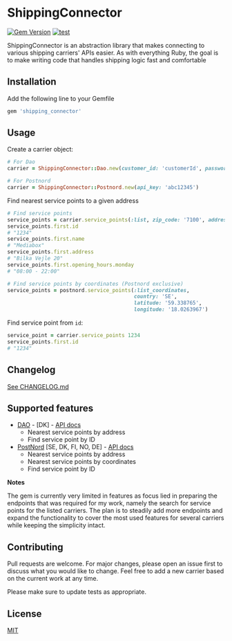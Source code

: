# ShippingConnector
[![Gem Version](https://badge.fury.io/rb/shipping_connector.svg)](https://badge.fury.io/rb/shipping_connector) [![test](https://github.com/sthyregod/shipping_connector/actions/workflows/test.yml/badge.svg)](https://github.com/sthyregod/shipping_connector/actions/workflows/test.yml)

ShippingConnector is an abstraction library that makes connecting to various shipping
carriers' APIs easier. As with everything Ruby, the goal is to make writing code that
handles shipping logic fast and comfortable

## Installation

Add the following line to your Gemfile

```ruby
gem 'shipping_connector'
```

## Usage

Create a carrier object:

```ruby
# For Dao
carrier = ShippingConnector::Dao.new(customer_id: 'customerId', password: 'password')

# For Postnord
carrier = ShippingConnector::Postnord.new(api_key: 'abc12345')
```

Find nearest service points to a given address
```ruby
# Find service points
service_points = carrier.service_points(:list, zip_code: '7100', address: 'Niels Finsensvej 11')
service_points.first.id
# "1234"
service_points.first.name
# "Mediabox"
service_points.first.address
# "Bilka Vejle 20"
service_points.first.opening_hours.monday
# "08:00 - 22:00"

# Find service points by coordinates (Postnord exclusive)
service_points = postnord.service_points(:list_coordinates, 
                                         country: 'SE', 
                                         latitude: '59.338765', 
                                         longitude: '18.0263967')
```

Find service point from `id`:

```ruby
service_point = carrier.service_points 1234
service_points.first.id
# "1234"
```

## Changelog
[See CHANGELOG.md](CHANGELOG.md)

## Supported features
* [DAO](https://www.dao.as) - [DK] - [API docs](https://api.dao.as/docs/)
  * Nearest service points by address
  * Find service point by ID
* [PostNord](https://www.postnord.com) [SE, DK, FI, NO, DE] - [API docs](https://developer.postnord.com/)
  * Nearest service points by address
  * Nearest service points by coordinates
  * Find service point by ID

**Notes**

The gem is currently very limited in features as focus lied in preparing the endpoints that was required for my work,
namely the search for service points for the listed carriers. The plan is to steadily add more endpoints and expand
the functionality to cover the most used features for several carriers while keeping the simplicity intact.

## Contributing
Pull requests are welcome. For major changes, please open an issue first to discuss what you would like to change.
Feel free to add a new carrier based on the current work at any time.

Please make sure to update tests as appropriate.

## License
[MIT](https://choosealicense.com/licenses/mit/)
